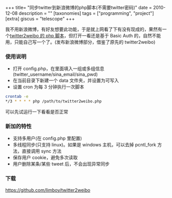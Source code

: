 +++
title= "同步twitter到新浪微博的php脚本(不需要twitter密码)"
date = 2010-12-08
description = ""
[taxonomies]
tags = ["programming", "project"]
[extra]
giscus = "telescope"
+++

我不用新浪微博，有好友想要此功能，于是就上网看了下有没有现成的，果然有一个<a href="http://iamsure.org/archives/169">twitter2weibo 的 php 脚本</a>，但打开一看还是基于 Basic Auth 的，自然不能用，只能自己写一个了。(发布新浪微博部分，借鉴了原先的 twitter2weibo)

### 使用说明

- 打开 config.php，在里面填入一组或多组信息(twitter_username/sina_email/sina_pwd)
- 在当前目录下新建一个 data 文件夹，并设置为可写入
- 设置 cron 为每 3 分钟执行一次脚本

```bash
crontab -e
*/3 * * * * php /path/to/twitter2weibo.php
```

可以先试运行一下看看是否正常

### 新加的特性

- 支持多用户(在 config.php 里配置)
- 多线程同步(只支持 linux)。如果是 windows 主机，可以去掉 pcntl_fork 方法，直接调用 sync 方法
- 保存用户 cookie，避免多次读取
- 用户删除某条/某些 tweet 后，不会出现异常同步

### 下载

<a href="https://github.com/limboy/twitter2weibo">https://github.com/limboy/twitter2weibo</a>
